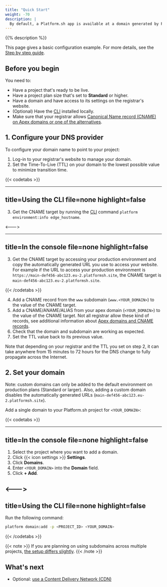 ```yaml
---
title: "Quick Start"
weight: -70
description: |
  By default, a Platform.sh app is available at a domain generated by Platform.sh. The following resources help you take your application live on your custom domain.
---
```

{{% description %}}

This page gives a basic configuration example.
For more details, see the [Step by step guide](../domains/steps/_index.md).

## Before you begin

You need to:

- Have a project that's ready to be live.
- Have a project plan size that's set to **Standard** or higher.
- Have a domain and have access to its settings on the registrar's website.
- (Optional) Have the [CLI](../development/cli/_index.md) installed locally.
- Make sure that your registrar allows [Canonical Name record (CNAME) on Apex domains or one of the alternatives](/domains/steps/dns.md).

## 1. Configure your DNS provider

To configure your domain name to point to your project:

1. Log-in to your registrar's website to manage your domain.
2. Set the Time-To-Live (TTL) on your domain to the lowest possible value to minimize transition time.

{{< codetabs >}}

---
title=Using the CLI
file=none
highlight=false
---

3. Get the CNAME target by running the [CLI](../development/cli/_index.md) command `platform environment:info edge_hostname`.

<--->

---
title=In the console
file=none
highlight=false
---

3. Get the CNAME target by accessing your production environment and copy the automatically generated URL you use to access your website.
  For example if the URL to access your production environment is `https://main-def456-abc123.eu-2.platformsh.site`, the CNAME target is `main-def456-abc123.eu-2.platformsh.site`.

{{< /codetabs >}}

4. Add a CNAME record from the `www` subdomain (`www.<YOUR_DOMAIN>`) to the value of the CNAME target.
5. Add a CNAME/ANAME/ALIAS from your apex domain (`<YOUR_DOMAIN>`) to the value of the CNAME target.
  Not all registrar allow these kind of records, see additional information about [Apex domains and CNAME records](/domains/steps/dns.md).
6. Check that the domain and subdomain are working as expected.
7. Set the TTL value back to its previous value.

Note that depending on your registrar and the TTL you set on step 2,
it can take anywhere from 15 minutes to 72 hours for the DNS change to fully propagate across the Internet.

## 2. Set your domain

Note: custom domains can only be added to the default environment on production plans (Standard or larger).
Also, adding a custom domain disables the automatically generated URLs (`main-def456-abc123.eu-2.platformsh.site`).

Add a single domain to your Platform.sh project for `<YOUR_DOMAIN>`:

{{< codetabs >}}

---
title=In the console
file=none
highlight=false
---

<!--This is in HTML to get the icon not to break the list. -->
<ol>
  <li>Select the project where you want to add a domain.</li>
  <li>Click {{< icon settings >}} <strong>Settings</strong>.</li>
  <li>Click <strong>Domains</strong>.</li>
  <li>Enter <code>&lt;YOUR_DOMAIN&gt;</code> into the <strong>Domain</strong> field.</li>
  <li>Click <strong>+ Add</strong>.</li>
</ol>

<--->
---
title=Using the CLI
file=none
highlight=false
---

Run the following command:

```bash
platform domain:add -p <PROJECT_ID> <YOUR_DOMAIN>
```

{{< /codetabs >}}

{{< note >}}
If you are planning on using subdomains across multiple projects, [the setup differs slightly](./steps/subdomains.md).
{{< /note >}}

## What's next

- Optional: [use a Content Delivery Network (CDN)](../domains/cdn/_index.md)
